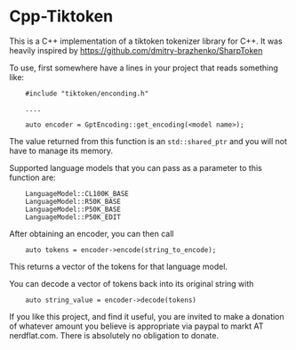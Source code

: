 # Cpp-Tiktoken

This is a C++ implementation of a tiktoken tokenizer library for C++. It was heavily inspired
by https://github.com/dmitry-brazhenko/SharpToken

To use, first somewhere have a lines in your project that reads something like:

        #include "tiktoken/enconding.h"

        ....

        auto encoder = GptEncoding::get_encoding(<model name>);

The value returned from this function is an `std::shared_ptr` and you will not have to manage its memory.

Supported language models that you can pass as a parameter to this function are:

        LanguageModel::CL100K_BASE 
        LanguageModel::R50K_BASE
        LanguageModel::P50K_BASE
        LanguageModel::P50K_EDIT

After obtaining an encoder, you can then call

        auto tokens = encoder->encode(string_to_encode);

This returns a vector of the tokens for that language model.

You can decode a vector of tokens back into its original string with

        auto string_value = encoder->decode(tokens)

If you like this project, and find it useful, you are invited to make a donation of whatever amount you believe
is appropriate via paypal to markt AT nerdflat.com.  There is absolutely no obligation to donate.
